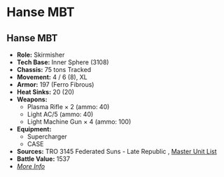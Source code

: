 # Hanse MBT 

## Hanse MBT 

- **Role:** Skirmisher 
- **Tech Base:** Inner Sphere (3108) 
- **Chassis:** 75 tons Tracked 
- **Movement:** 4 / 6 (8), XL 
- **Armor:** 197 (Ferro Fibrous) 
- **Heat Sinks:** 20 (20) 
- **Weapons:** 
  - Plasma Rifle × 2 (ammo: 40) 
  - Light AC/5 (ammo: 40) 
  - Light Machine Gun × 4 (ammo: 100) 
- **Equipment:** 
  - Supercharger 
  - CASE 
- **Sources:** TRO 3145 Federated Suns - Late Republic , [Master Unit List](http://masterunitlist.info/Unit/Details/6326) 
- **Battle Value:** 1537 
- [*More Info*](hanse_mbt/hanse_mbt.md) 

